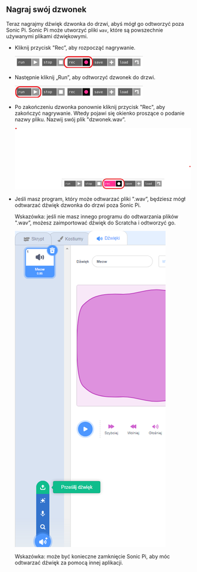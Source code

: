 ## Nagraj swój dzwonek

Teraz nagrajmy dźwięk dzwonka do drzwi, abyś mógł go odtworzyć poza Sonic Pi. Sonic Pi może utworzyć pliki `wav`, które są powszechnie używanymi plikami dźwiękowymi.

+ Kliknij przycisk "Rec”, aby rozpocząć nagrywanie.
    
    ![zrzut ekranu](images/tune-record.png)

+ Następnie kliknij „Run”, aby odtworzyć dzwonek do drzwi.
    
    ![zrzut ekranu](images/tune-run.png)

+ Po zakończeniu dzwonka ponownie kliknij przycisk "Rec", aby zakończyć nagrywanie. Wtedy pojawi się okienko proszące o podanie nazwy pliku. Nazwij swój plik "dzwonek.wav”.
    
    ![zrzut ekranu](images/tune-record-stop.png)

+ Jeśli masz program, który może odtwarzać pliki ".wav”, będziesz mógł odtwarzać dźwięk dzwonka do drzwi poza Sonic Pi.
    
    Wskazówka: jeśli nie masz innego programu do odtwarzania plików ".wav”, możesz zaimportować dźwięk do Scratcha i odtworzyć go.
    
    ![zrzut ekranu](images/scratch-upload.png)
    
    Wskazówka: może być konieczne zamknięcie Sonic Pi, aby móc odtwarzać dźwięk za pomocą innej aplikacji.